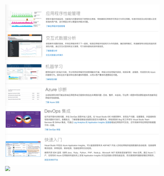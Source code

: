 
![](https://raw.githubusercontent.com/lean-soft/labs-templates/master/ls113-app-insights/labs/images/image1.jpeg)
![](https://raw.githubusercontent.com/lean-soft/labs-templates/master/ls113-app-insights/labs/images/image2.jpeg)
![](https://raw.githubusercontent.com/lean-soft/labs-templates/master/ls113-app-insights/labs/images/image3.jpeg)
![](https://raw.githubusercontent.com/lean-soft/labs-templates/master/ls113-app-insights/labs/images/image4.jpeg)